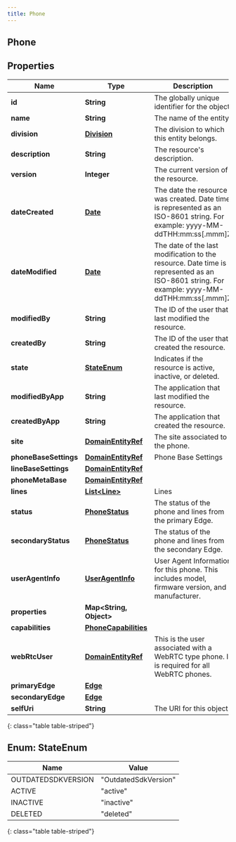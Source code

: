 ```yaml
---
title: Phone
---
```


## Phone

## Properties

| Name                  | Type                                                               | Description                                                                                                                                | Notes      |
| --------------------- | ------------------------------------------------------------------ | ------------------------------------------------------------------------------------------------------------------------------------------ | ---------- |
| **id**                | <!----><!---->**String**<!---->                                    | The globally unique identifier for the object.                                                                                             | [optional] |
| **name**              | <!----><!---->**String**<!---->                                    | The name of the entity.                                                                                                                    |            |
| **division**          | <!----><!---->[**Division**](Division.md)<!---->                   | The division to which this entity belongs.                                                                                                 | [optional] |
| **description**       | <!----><!---->**String**<!---->                                    | The resource&#39;s description.                                                                                                            | [optional] |
| **version**           | <!----><!---->**Integer**<!---->                                   | The current version of the resource.                                                                                                       | [optional] |
| **dateCreated**       | <!----><!---->[**Date**](Date.md)<!---->                           | The date the resource was created. Date time is represented as an ISO-8601 string. For example: yyyy-MM-ddTHH:mm:ss[.mmm]Z                 | [optional] |
| **dateModified**      | <!----><!---->[**Date**](Date.md)<!---->                           | The date of the last modification to the resource. Date time is represented as an ISO-8601 string. For example: yyyy-MM-ddTHH:mm:ss[.mmm]Z | [optional] |
| **modifiedBy**        | <!----><!---->**String**<!---->                                    | The ID of the user that last modified the resource.                                                                                        | [optional] |
| **createdBy**         | <!----><!---->**String**<!---->                                    | The ID of the user that created the resource.                                                                                              | [optional] |
| **state**             | [**StateEnum**](#StateEnum)<!---->                                 | Indicates if the resource is active, inactive, or deleted.                                                                                 | [optional] |
| **modifiedByApp**     | <!----><!---->**String**<!---->                                    | The application that last modified the resource.                                                                                           | [optional] |
| **createdByApp**      | <!----><!---->**String**<!---->                                    | The application that created the resource.                                                                                                 | [optional] |
| **site**              | <!----><!---->[**DomainEntityRef**](DomainEntityRef.md)<!---->     | The site associated to the phone.                                                                                                          |            |
| **phoneBaseSettings** | <!----><!---->[**DomainEntityRef**](DomainEntityRef.md)<!---->     | Phone Base Settings                                                                                                                        |            |
| **lineBaseSettings**  | <!----><!---->[**DomainEntityRef**](DomainEntityRef.md)<!---->     |                                                                                                                                            | [optional] |
| **phoneMetaBase**     | <!----><!---->[**DomainEntityRef**](DomainEntityRef.md)<!---->     |                                                                                                                                            | [optional] |
| **lines**             | <!----><!---->[**List&lt;Line&gt;**](Line.md)<!---->               | Lines                                                                                                                                      |            |
| **status**            | <!----><!---->[**PhoneStatus**](PhoneStatus.md)<!---->             | The status of the phone and lines from the primary Edge.                                                                                   | [optional] |
| **secondaryStatus**   | <!----><!---->[**PhoneStatus**](PhoneStatus.md)<!---->             | The status of the phone and lines from the secondary Edge.                                                                                 | [optional] |
| **userAgentInfo**     | <!----><!---->[**UserAgentInfo**](UserAgentInfo.md)<!---->         | User Agent Information for this phone. This includes model, firmware version, and manufacturer.                                            | [optional] |
| **properties**        | <!----><!---->**Map&lt;String, Object&gt;**<!---->                 |                                                                                                                                            | [optional] |
| **capabilities**      | <!----><!---->[**PhoneCapabilities**](PhoneCapabilities.md)<!----> |                                                                                                                                            | [optional] |
| **webRtcUser**        | <!----><!---->[**DomainEntityRef**](DomainEntityRef.md)<!---->     | This is the user associated with a WebRTC type phone. It is required for all WebRTC phones.                                                | [optional] |
| **primaryEdge**       | <!----><!---->[**Edge**](Edge.md)<!---->                           |                                                                                                                                            | [optional] |
| **secondaryEdge**     | <!----><!---->[**Edge**](Edge.md)<!---->                           |                                                                                                                                            | [optional] |
| **selfUri**           | <!----><!---->**String**<!---->                                    | The URI for this object                                                                                                                    | [optional] |

{: class="table table-striped"}

<a name="StateEnum"></a>

## Enum: StateEnum

| Name               | Value                          |
| ------------------ | ------------------------------ |
| OUTDATEDSDKVERSION | &quot;OutdatedSdkVersion&quot; |
| ACTIVE             | &quot;active&quot;             |
| INACTIVE           | &quot;inactive&quot;           |
| DELETED            | &quot;deleted&quot;            |

{: class="table table-striped"}
